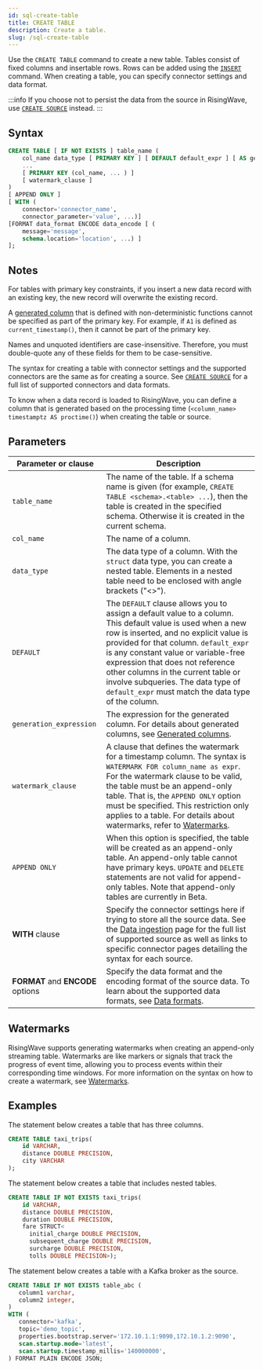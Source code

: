 ```yaml
---
id: sql-create-table
title: CREATE TABLE
description: Create a table.
slug: /sql-create-table
---
```

<head>
  <link rel="canonical" href="https://docs.risingwave.com/docs/current/sql-create-table/" />
</head>

Use the `CREATE TABLE` command to create a new table. Tables consist of fixed columns and insertable rows. Rows can be added using the [`INSERT`](sql-insert.md) command. When creating a table, you can specify connector settings and data format.

:::info
If you choose not to persist the data from the source in RisingWave, use [`CREATE SOURCE`](sql-create-source.md) instead.
:::

## Syntax

```sql
CREATE TABLE [ IF NOT EXISTS ] table_name (
    col_name data_type [ PRIMARY KEY ] [ DEFAULT default_expr ] [ AS generation_expression ],
    ...
    [ PRIMARY KEY (col_name, ... ) ]
    [ watermark_clause ]
)
[ APPEND ONLY ]
[ WITH (
    connector='connector_name',
    connector_parameter='value', ...)]
[FORMAT data_format ENCODE data_encode [ (
    message='message',
    schema.location='location', ...) ]
];
```

## Notes

For tables with primary key constraints, if you insert a new data record with an existing key, the new record will overwrite the existing record.

A [generated column](/sql/query-syntax/query-syntax-generated-columns.md) that is defined with non-deterministic functions cannot be specified as part of the primary key. For example, if `A1` is defined as `current_timestamp()`, then it cannot be part of the primary key.

Names and unquoted identifiers are case-insensitive. Therefore, you must double-quote any of these fields for them to be case-sensitive.

The syntax for creating a table with connector settings and the supported connectors are the same as for creating a source. See [`CREATE SOURCE`](sql-create-source.md) for a full list of supported connectors and data formats.

To know when a data record is loaded to RisingWave, you can define a column that is generated based on the processing time (`<column_name> timestamptz AS proctime()`) when creating the table or source.

## Parameters

| Parameter or clause | Description|
|-----------|-------------|
|`table_name`    |The name of the table. If a schema name is given (for example, `CREATE TABLE <schema>.<table> ...`), then the table is created in the specified schema. Otherwise it is created in the current schema.|
|`col_name`      |The name of a column.|
|`data_type`|The data type of a column. With the `struct` data type, you can create a nested table. Elements in a nested table need to be enclosed with angle brackets ("\<\>"). |
|`DEFAULT`|The `DEFAULT` clause allows you to assign a default value to a column. This default value is used when a new row is inserted, and no explicit value is provided for that column. `default_expr` is any constant value or variable-free expression that does not reference other columns in the current table or involve subqueries. The data type of `default_expr` must match the data type of the column.|
|`generation_expression`| The expression for the generated column. For details about generated columns, see [Generated columns](/sql/query-syntax/query-syntax-generated-columns.md).|
|`watermark_clause`| A clause that defines the watermark for a timestamp column. The syntax is `WATERMARK FOR column_name as expr`. For the watermark clause to be valid, the table must be an append-only table. That is, the `APPEND ONLY` option must be specified. This restriction only applies to a table. For details about watermarks, refer to [Watermarks](/transform/watermarks.md).|
|`APPEND ONLY` | When this option is specified, the table will be created as an append-only table. An append-only table cannot have primary keys. `UPDATE` and `DELETE` statements are not valid for append-only tables. Note that append-only tables are currently in Beta.|
|**WITH** clause |Specify the connector settings here if trying to store all the source data. See the [Data ingestion](/ingest/data-ingestion.md) page for the full list of supported source as well as links to specific connector pages detailing the syntax for each source. |
|**FORMAT** and **ENCODE** options |Specify the data format and the encoding format of the source data. To learn about the supported data formats, see [Data formats](sql-create-source.md#supported-formats). |

## Watermarks

RisingWave supports generating watermarks when creating an append-only streaming table. Watermarks are like markers or signals that track the progress of event time, allowing you to process events within their corresponding time windows. For more information on the syntax on how to create a watermark, see [Watermarks](/transform/watermarks.md).

## Examples

The statement below creates a table that has three columns.

```sql
CREATE TABLE taxi_trips(
    id VARCHAR,
    distance DOUBLE PRECISION,
    city VARCHAR
);
```

The statement below creates a table that includes nested tables.

```sql
CREATE TABLE IF NOT EXISTS taxi_trips(
    id VARCHAR,
    distance DOUBLE PRECISION,
    duration DOUBLE PRECISION,
    fare STRUCT<
      initial_charge DOUBLE PRECISION, 
      subsequent_charge DOUBLE PRECISION, 
      surcharge DOUBLE PRECISION, 
      tolls DOUBLE PRECISION>);
```

The statement below creates a table with a Kafka broker as the source.

```sql
CREATE TABLE IF NOT EXISTS table_abc (
   column1 varchar,
   column2 integer,
)
WITH (
   connector='kafka',
   topic='demo_topic',
   properties.bootstrap.server='172.10.1.1:9090,172.10.1.2:9090',
   scan.startup.mode='latest',
   scan.startup.timestamp_millis='140000000',
) FORMAT PLAIN ENCODE JSON;
```
